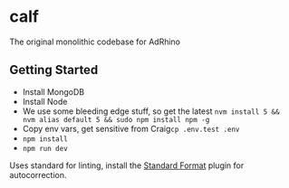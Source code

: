 # calf

The original monolithic codebase for AdRhino

## Getting Started

* Install MongoDB
* Install Node
* We use some bleeding edge stuff, so get the latest `nvm install 5 && nvm alias default 5 && sudo npm install npm -g`
* Copy env vars, get sensitive from Craig`cp .env.test .env`
* `npm install`
* `npm run dev`

Uses standard for linting, install the [Standard Format](https://packagecontrol.io/packages/StandardFormat) plugin for autocorrection.